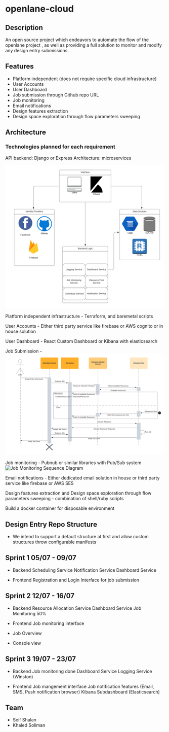 # openlane-cloud

## Description

An open source project which endeavors to automate the flow of the openlane project <Link here>, as well as providing a full solution to monitor and modify any design entry submissions.

## Features
+ Platform independent (does not require specific cloud infrastructure)
+ User Accounts
+ User Dashboard
+ Job submission through Github repo URL
+ Job monitoring 
+ Email notifications
+ Design features extraction
+ Design space exploration through flow parameters sweeping

## Architecture

### Technologies planned for each requirement

API backend:
Django or Express
Architecture: microservices

![Top View Architecture](https://github.com/KhaledSoliman/openlane-cloud/blob/master/Top%20Level%20Architecture.png)


Platform independent infrastructure -
Terraform, and baremetal scripts

User Accounts - 
Either third party service like firebase or AWS cognito or in house solution

User Dashboard -
React Custom Dashboard or Kibana with elasticsearch

Job Submission - 
![Scheduler Sequence Diagram](https://github.com/KhaledSoliman/openlane-cloud/blob/master/Scheduler%20diagram.png)

Job monitoring - Pubnub or similar libraries with Pub/Sub system
![Job Monitoring Sequence Diagram](https://i.imgur.com/ZlewJi1.png)



Email notifications -
Either dedicated email solution in house or third party service like firebase or AWS SES

Design features extraction and Design space exploration through flow parameters sweeping - combination of shell/ruby scripts

Build a docker container for disposable environment

## Design Entry Repo Structure

- We intend to support a default structure at first and allow custom structures throw configurable manifests

## Sprint 1 05/07 - 09/07
- Backend
Scheduling Service
Notification Service
Dashboard Service

- Frontend
Registration and Login
Interface for job submission

## Sprint 2 12/07 - 16/07
 - Backend
 Resource Allocation Service
 Dashboard Service
 Job Monitoring 50%
 
 - Frontend
 Job monitoring interface
 - Job Overview
 - Console view
 
 ## Sprint 3 19/07 - 23/07
 - Backend
 Job monitoring done
 Dashboard Service
 Logging Service (Winston)
 
 - Frontend
Job mangement interface
Job notification features (Email, SMS, Push notification browser)
Kibana Subdashboard (Elasticsearch)

## Team
 - Seif Shalan
 - Khaled Soliman
